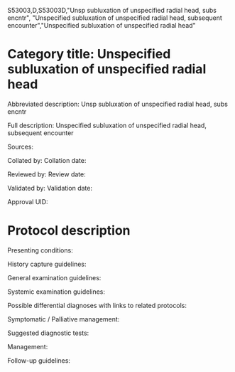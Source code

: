 S53003,D,S53003D,"Unsp subluxation of unspecified radial head, subs encntr", "Unspecified subluxation of unspecified radial head, subsequent encounter","Unspecified subluxation of unspecified radial head"
# Category title: Unspecified subluxation of unspecified radial head

Abbreviated description: Unsp subluxation of unspecified radial head, subs encntr

Full description: Unspecified subluxation of unspecified radial head, subsequent encounter

Sources:

Collated by:
Collation date:

Reviewed by:
Review date:

Validated by:
Validation date:

Approval UID:

# Protocol description

Presenting conditions:

History capture guidelines:

General examination guidelines:

Systemic examination guidelines:

Possible differential diagnoses with links to related protocols:

Symptomatic / Palliative management:

Suggested diagnostic tests:

Management:

Follow-up guidelines:
